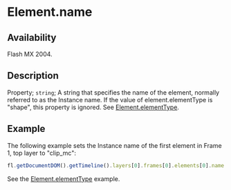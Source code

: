 # Element.name

## Availability

Flash MX 2004.

## Description

Property; `string`; A string that specifies the name of the element, normally referred to as the Instance name. If the value of
element.elementType is "shape", this property is ignored. See [Element.elementType](../Element_object/Element1.md).

## Example

The following example sets the Instance name of the first element in Frame 1, top layer to "clip_mc":

```javascript
fl.getDocumentDOM().getTimeline().layers[0].frames[0].elements[0].name = "clip_mc";
```

See the [Element.elementType](../Element_object/Element1.md) example.
